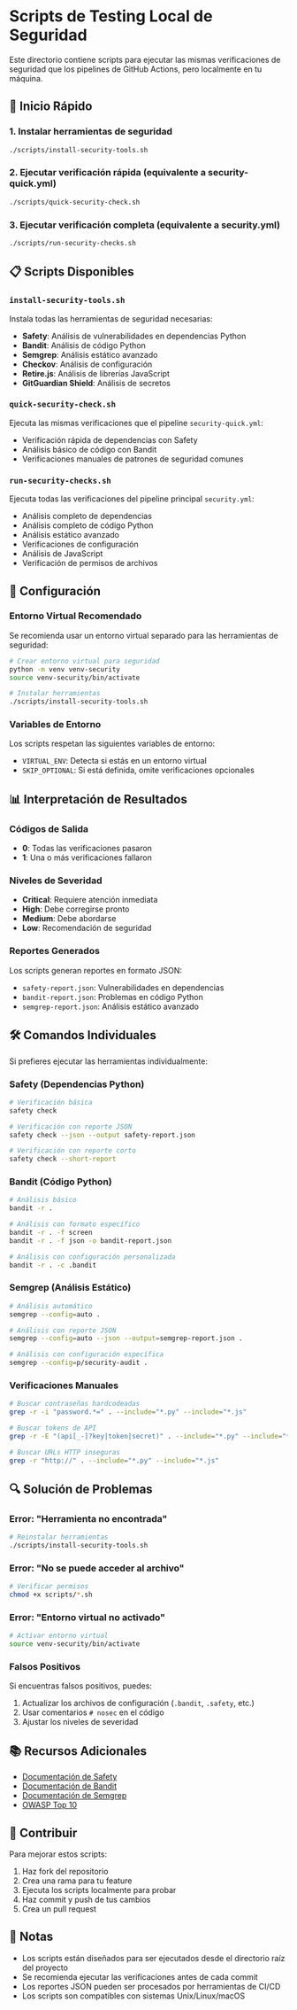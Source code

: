 # Scripts de Testing Local de Seguridad

Este directorio contiene scripts para ejecutar las mismas verificaciones de seguridad que los pipelines de GitHub Actions, pero localmente en tu máquina.

## 🚀 Inicio Rápido

### 1. Instalar herramientas de seguridad
```bash
./scripts/install-security-tools.sh
```

### 2. Ejecutar verificación rápida (equivalente a security-quick.yml)
```bash
./scripts/quick-security-check.sh
```

### 3. Ejecutar verificación completa (equivalente a security.yml)
```bash
./scripts/run-security-checks.sh
```

## 📋 Scripts Disponibles

### `install-security-tools.sh`
Instala todas las herramientas de seguridad necesarias:
- **Safety**: Análisis de vulnerabilidades en dependencias Python
- **Bandit**: Análisis de código Python
- **Semgrep**: Análisis estático avanzado
- **Checkov**: Análisis de configuración
- **Retire.js**: Análisis de librerías JavaScript
- **GitGuardian Shield**: Análisis de secretos

### `quick-security-check.sh`
Ejecuta las mismas verificaciones que el pipeline `security-quick.yml`:
- Verificación rápida de dependencias con Safety
- Análisis básico de código con Bandit
- Verificaciones manuales de patrones de seguridad comunes

### `run-security-checks.sh`
Ejecuta todas las verificaciones del pipeline principal `security.yml`:
- Análisis completo de dependencias
- Análisis completo de código Python
- Análisis estático avanzado
- Verificaciones de configuración
- Análisis de JavaScript
- Verificación de permisos de archivos

## 🔧 Configuración

### Entorno Virtual Recomendado
Se recomienda usar un entorno virtual separado para las herramientas de seguridad:

```bash
# Crear entorno virtual para seguridad
python -m venv venv-security
source venv-security/bin/activate

# Instalar herramientas
./scripts/install-security-tools.sh
```

### Variables de Entorno
Los scripts respetan las siguientes variables de entorno:

- `VIRTUAL_ENV`: Detecta si estás en un entorno virtual
- `SKIP_OPTIONAL`: Si está definida, omite verificaciones opcionales

## 📊 Interpretación de Resultados

### Códigos de Salida
- **0**: Todas las verificaciones pasaron
- **1**: Una o más verificaciones fallaron

### Niveles de Severidad
- **Critical**: Requiere atención inmediata
- **High**: Debe corregirse pronto
- **Medium**: Debe abordarse
- **Low**: Recomendación de seguridad

### Reportes Generados
Los scripts generan reportes en formato JSON:
- `safety-report.json`: Vulnerabilidades en dependencias
- `bandit-report.json`: Problemas en código Python
- `semgrep-report.json`: Análisis estático avanzado

## 🛠️ Comandos Individuales

Si prefieres ejecutar las herramientas individualmente:

### Safety (Dependencias Python)
```bash
# Verificación básica
safety check

# Verificación con reporte JSON
safety check --json --output safety-report.json

# Verificación con reporte corto
safety check --short-report
```

### Bandit (Código Python)
```bash
# Análisis básico
bandit -r .

# Análisis con formato específico
bandit -r . -f screen
bandit -r . -f json -o bandit-report.json

# Análisis con configuración personalizada
bandit -r . -c .bandit
```

### Semgrep (Análisis Estático)
```bash
# Análisis automático
semgrep --config=auto .

# Análisis con reporte JSON
semgrep --config=auto --json --output=semgrep-report.json .

# Análisis con configuración específica
semgrep --config=p/security-audit .
```

### Verificaciones Manuales
```bash
# Buscar contraseñas hardcodeadas
grep -r -i "password.*=" . --include="*.py" --include="*.js"

# Buscar tokens de API
grep -r -E "(api[_-]?key|token|secret)" . --include="*.py" --include="*.js"

# Buscar URLs HTTP inseguras
grep -r "http://" . --include="*.py" --include="*.js"
```

## 🔍 Solución de Problemas

### Error: "Herramienta no encontrada"
```bash
# Reinstalar herramientas
./scripts/install-security-tools.sh
```

### Error: "No se puede acceder al archivo"
```bash
# Verificar permisos
chmod +x scripts/*.sh
```

### Error: "Entorno virtual no activado"
```bash
# Activar entorno virtual
source venv-security/bin/activate
```

### Falsos Positivos
Si encuentras falsos positivos, puedes:
1. Actualizar los archivos de configuración (`.bandit`, `.safety`, etc.)
2. Usar comentarios `# nosec` en el código
3. Ajustar los niveles de severidad

## 📚 Recursos Adicionales

- [Documentación de Safety](https://pyup.io/safety/)
- [Documentación de Bandit](https://bandit.readthedocs.io/)
- [Documentación de Semgrep](https://semgrep.dev/docs/)
- [OWASP Top 10](https://owasp.org/www-project-top-ten/)

## 🤝 Contribuir

Para mejorar estos scripts:
1. Haz fork del repositorio
2. Crea una rama para tu feature
3. Ejecuta los scripts localmente para probar
4. Haz commit y push de tus cambios
5. Crea un pull request

## 📝 Notas

- Los scripts están diseñados para ser ejecutados desde el directorio raíz del proyecto
- Se recomienda ejecutar las verificaciones antes de cada commit
- Los reportes JSON pueden ser procesados por herramientas de CI/CD
- Los scripts son compatibles con sistemas Unix/Linux/macOS

